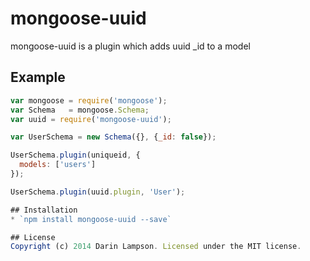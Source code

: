 mongoose-uuid
=============

mongoose-uuid is a plugin which adds uuid _id to a model

## Example

```javascript
var mongoose = require('mongoose');
var Schema   = mongoose.Schema;
var uuid = require('mongoose-uuid');

var UserSchema = new Schema({}, {_id: false});

UserSchema.plugin(uniqueid, {
  models: ['users']
});

UserSchema.plugin(uuid.plugin, 'User');

## Installation
* `npm install mongoose-uuid --save`

## License
Copyright (c) 2014 Darin Lampson. Licensed under the MIT license.